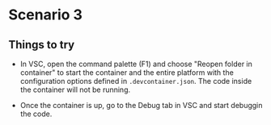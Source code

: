 # Scenario 3

## Things to try

- In VSC, open the command palette (F1) and choose "Reopen folder in container" to start the container and the entire platform with the configuration options defined in `.devcontainer.json`. The code inside the container will not be running.

- Once the container is up, go to the Debug tab in VSC and start debuggin the code. 
